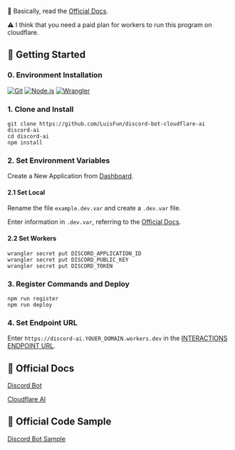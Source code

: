📑 Basically, read the [Official Docs](https://discord.com/developers/docs/tutorials/hosting-on-cloudflare-workers).

⚠️ I think that you need a paid plan for workers to run this program on cloudflare.

## 🚀 Getting Started

### 0. Environment Installation

[<img alt="Git" src="https://img.shields.io/badge/Git-windows-%23F05032?logo=Git" />](https://gitforwindows.org)
[<img alt="Node.js" src="https://img.shields.io/badge/Node.js-20.x-%23339933?logo=Node.js" />](https://nodejs.org)
[<img alt="Wrangler" src="https://img.shields.io/badge/Wrangler-3.x-%23F38020?logo=Cloudflare" />](https://developers.cloudflare.com/workers/get-started/guide/)

### 1. Clone and Install

```shell
git clone https://github.com/LuisFun/discord-bot-cloudflare-ai discord-ai
cd discord-ai
npm install
```

### 2. Set Environment Variables

Create a New Application from [Dashboard](https://discord.com/developers/applications).

#### 2.1 Set Local

Rename the file `example.dev.var` and create a `.dev.var` file.

Enter information in `.dev.var`, referring to the [Official Docs](https://discord.com/developers/docs/tutorials/hosting-on-cloudflare-workers).

#### 2.2 Set Workers

```shell
wrangler secret put DISCORD_APPLICATION_ID
wrangler secret put DISCORD_PUBLIC_KEY
wrangler secret put DISCORD_TOKEN
```

### 3. Register Commands and Deploy

```shell
npm run register
npm run deploy
```

### 4. Set Endpoint URL

Enter `https://discord-ai.YOUER_DOMAIN.workers.dev` in the [INTERACTIONS ENDPOINT URL](https://discord.com/developers/applications).

## 📑 Official Docs

[Discord Bot](https://discord.com/developers/docs/tutorials/hosting-on-cloudflare-workers)

[Cloudflare AI](https://developers.cloudflare.com/workers-ai)

## 🍼 Official Code Sample

[Discord Bot Sample](https://github.com/discord/cloudflare-sample-app)
